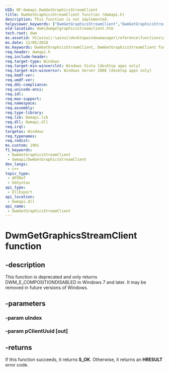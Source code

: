 ```yaml
---
UID: NF:dwmapi.DwmGetGraphicsStreamClient
title: DwmGetGraphicsStreamClient function (dwmapi.h)
description: This function is not implemented.
helpviewer_keywords: ["DwmGetGraphicsStreamClient","DwmGetGraphicsStreamClient function [Desktop Window Manager]","_udwm_dwmgetgraphicsstreamclient","_udwm_dwmgetgraphicsstreamclient_cpp","dwm.dwmgetgraphicsstreamclient","dwmapi/DwmGetGraphicsStreamClient","winui._udwm_dwmgetgraphicsstreamclient"]
old-location: dwm\dwmgetgraphicsstreamclient.htm
tech.root: dwm
ms.assetid: VS|winui|~\winui\desktopwindowmanager\reference\functions\dwmgetgraphicsstreamclient.htm
ms.date: 12/05/2018
ms.keywords: DwmGetGraphicsStreamClient, DwmGetGraphicsStreamClient function [Desktop Window Manager], _udwm_dwmgetgraphicsstreamclient, _udwm_dwmgetgraphicsstreamclient_cpp, dwm.dwmgetgraphicsstreamclient, dwmapi/DwmGetGraphicsStreamClient, winui._udwm_dwmgetgraphicsstreamclient
req.header: dwmapi.h
req.include-header: 
req.target-type: Windows
req.target-min-winverclnt: Windows Vista [desktop apps only]
req.target-min-winversvr: Windows Server 2008 [desktop apps only]
req.kmdf-ver: 
req.umdf-ver: 
req.ddi-compliance: 
req.unicode-ansi: 
req.idl: 
req.max-support: 
req.namespace: 
req.assembly: 
req.type-library: 
req.lib: Dwmapi.lib
req.dll: Dwmapi.dll
req.irql: 
targetos: Windows
req.typenames: 
req.redist: 
ms.custom: 19H1
f1_keywords:
 - DwmGetGraphicsStreamClient
 - dwmapi/DwmGetGraphicsStreamClient
dev_langs:
 - c++
topic_type:
 - APIRef
 - kbSyntax
api_type:
 - DllExport
api_location:
 - Dwmapi.dll
api_name:
 - DwmGetGraphicsStreamClient
---
```


# DwmGetGraphicsStreamClient function


## -description

This function is deprecated and only returns DWM_E_COMPOSITIONDISABLED in Windows 7 and later. It may be removed in future versions of Windows.

## -parameters

### -param uIndex

### -param pClientUuid [out]

## -returns

If this function succeeds, it returns <b>S_OK</b>. Otherwise, it returns an <b>HRESULT</b> error code.

